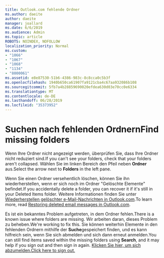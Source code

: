 ```yaml
---
title: Outlook.com fehlende Ordner
ms.author: daeite
author: daeite
manager: joallard
ms.date: 6/6/2019
ms.audience: Admin
ms.topic: article
ROBOTS: NOINDEX, NOFOLLOW
localization_priority: Normal
ms.custom:
- "1066"
- "1067"
- "1068"
- "1134"
- "8000061"
ms.assetid: e8e87530-51b6-4386-983c-8c8cca0c5b3f
ms.openlocfilehash: 1940b650ca61907fa9121cba4c67aa932086b108
ms.sourcegitcommit: 5fb7a4b28859690020efdea630d03e70cc0e6334
ms.translationtype: MT
ms.contentlocale: de-DE
ms.lasthandoff: 06/28/2019
ms.locfileid: "35373952"
---
```

# <a name="find-missing-folders"></a><span data-ttu-id="cfced-102">Suchen nach fehlenden Ordnern</span><span class="sxs-lookup"><span data-stu-id="cfced-102">Find missing folders</span></span>

<span data-ttu-id="cfced-103">Wenn Ihre Ordner nicht angezeigt werden, überprüfen Sie, dass Ihre Ordner nicht reduziert sind.</span><span class="sxs-lookup"><span data-stu-id="cfced-103">If you can't see your folders, check that your folders aren't collapsed.</span></span> <span data-ttu-id="cfced-104">Wählen Sie im linken Bereich den Pfeil neben **Ordner** aus.</span><span class="sxs-lookup"><span data-stu-id="cfced-104">Select the arrow next to **Folders** in the left pane.</span></span>
  
<span data-ttu-id="cfced-105">Wenn Sie einen Ordner versehentlich löschen, können Sie ihn wiederherstellen, wenn er sich noch im Ordner "Gelöschte Elemente" befindet.</span><span class="sxs-lookup"><span data-stu-id="cfced-105">If you accidentally delete a folder, you can recover it if it's still in your Deleted Items folder.</span></span> <span data-ttu-id="cfced-106">Weitere Informationen finden Sie unter [Wiederherstellen gelöschter e-Mail-Nachrichten in Outlook.com](https://support.office.com/article/cf06ab1b-ae0b-418c-a4d9-4e895f83ed50).</span><span class="sxs-lookup"><span data-stu-id="cfced-106">To learn more, read [Restoring deleted email messages in Outlook.com](https://support.office.com/article/cf06ab1b-ae0b-418c-a4d9-4e895f83ed50).</span></span>
  
<span data-ttu-id="cfced-107">Es ist ein bekanntes Problem aufgetreten, in dem Ordner fehlen.</span><span class="sxs-lookup"><span data-stu-id="cfced-107">There is a known issue where folders are missing.</span></span> <span data-ttu-id="cfced-108">Wir arbeiten daran, dieses Problem zu beheben.</span><span class="sxs-lookup"><span data-stu-id="cfced-108">We're working to fix this.</span></span> <span data-ttu-id="cfced-109">Sie können weiterhin Elemente in den fehlenden Ordnern mithilfe der **Suche**gespeichert finden, und es kann hilfreich sein, wenn Sie sich abmelden und sich dann erneut anmelden.</span><span class="sxs-lookup"><span data-stu-id="cfced-109">You can still find items saved within the missing folders using **Search**, and it may help if you sign out and then sign in again.</span></span> [<span data-ttu-id="cfced-110">Klicken Sie hier, um sich abzumelden.</span><span class="sxs-lookup"><span data-stu-id="cfced-110">Click here to sign out.</span></span>](https://login.live.com/logout.srf)
